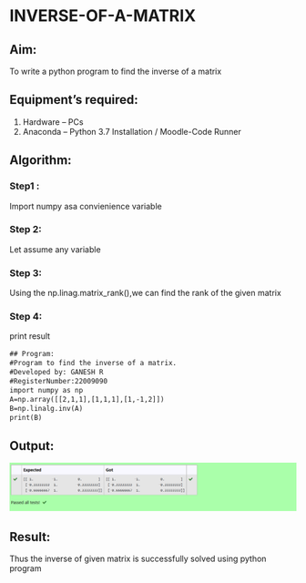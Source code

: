 # INVERSE-OF-A-MATRIX
## Aim:
To write a python program to find the inverse of a matrix
## Equipment’s required:
1. 	Hardware – PCs
2. 	Anaconda – Python 3.7 Installation / Moodle-Code Runner
## Algorithm:
### Step1 :
Import numpy asa convienience variable
### Step 2: 
Let assume any variable
### Step 3: 
Using the np.linag.matrix_rank(),we can find the rank of the given matrix
### Step 4: 
print result
```
## Program:
#Program to find the inverse of a matrix.
#Developed by: GANESH R
#RegisterNumber:22009090
import numpy as np
A=np.array([[2,1,1],[1,1,1],[1,-1,2]])
B=np.linalg.inv(A)
print(B)
```
## Output:
![output](./inverse%20of%20a%20matrix.png)

## Result:
Thus the inverse of given matrix is successfully solved using python program


